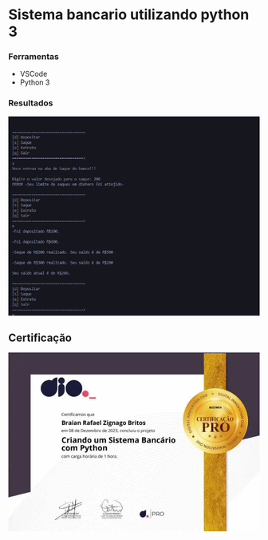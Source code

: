 # Sistema bancario utilizando python 3

### Ferramentas

- VSCode
- Python 3

### Resultados
![Alt text](./ejemplo.png "Optional title")

## Certificação
![Alt text](./certificado.png "Optional title")

